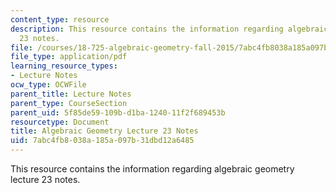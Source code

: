 ```yaml
---
content_type: resource
description: This resource contains the information regarding algebraic geometry lecture
  23 notes.
file: /courses/18-725-algebraic-geometry-fall-2015/7abc4fb8038a185a097b31dbd12a6485_MIT18_725F15_lec23.pdf
file_type: application/pdf
learning_resource_types:
- Lecture Notes
ocw_type: OCWFile
parent_title: Lecture Notes
parent_type: CourseSection
parent_uid: 5f85de59-109b-d1ba-1240-11f2f689453b
resourcetype: Document
title: Algebraic Geometry Lecture 23 Notes
uid: 7abc4fb8-038a-185a-097b-31dbd12a6485
---
```

This resource contains the information regarding algebraic geometry lecture 23 notes.

